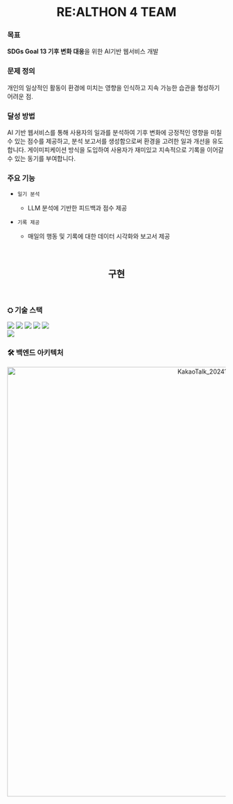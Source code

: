 <div align="center">
<h1> RE:ALTHON 4 TEAM </h1>
</div>

### **목표** 
**SDGs Goal 13 기후 변화 대응**을 위한 AI기반 웹서비스 개발

### **문제 정의** 
개인의 일상적인 활동이 환경에 미치는 영향을 인식하고 지속 가능한 습관을 형성하기 어려운 점.

### **달성 방법** 
AI 기반 웹서비스를 통해 사용자의 일과를 분석하여 기후 변화에 긍정적인 영향을 미칠 수 있는 점수를 제공하고, 분석 보고서를 생성함으로써 환경을 고려한 일과 개선을 유도합니다. 게이미피케이션 방식을 도입하여 사용자가 재미있고 지속적으로 기록을 이어갈 수 있는 동기를 부여합니다.

### **주요 기능**
- `일기 분석` 
  - LLM 분석에 기반한 피드백과 점수 제공

- `기록 제공`
  - 매일의 행동 및 기록에 대한  데이터 시각화와 보고서 제공

<br>

<div align="center">
<h2>구현</h2>
</div>

<br>

### ⛭ **기술 스택**
<img src="https://img.shields.io/badge/typescript-3178C6?style=for-the-badge&logo=typescript&logoColor=white"> <img src="https://img.shields.io/badge/NestJS-E0234E?style=for-the-badge&logo=NestJS&logoColor=white"> <img src="https://img.shields.io/badge/Supabase-3FCF8E?style=for-the-badge&logo=Supabase&logoColor=white"> <img src="https://img.shields.io/badge/Docker-2496ED?style=for-the-badge&logo=Docker&logoColor=white">  <img src="https://img.shields.io/badge/Prisma-2D3748?style=for-the-badge&logo=Prisma&logoColor=white">  
<img src="https://img.shields.io/badge/shadcnui-000000?style=for-the-badge&logo=shadcnui&logoColor=white">
### 🛠️ **백엔드 아키텍처**  
<div align="center">
  <img width="990" alt="KakaoTalk_20241207_053906698" src="https://github.com/user-attachments/assets/d6759fff-1733-4a3e-9457-3a69d16c275f">
</div>
<!-- <img width="614" alt="아키텍처이미지" src="https://github.com/user-attachments/assets/bdd54eb5-da96-4838-938c-7c82fb0d820b"> -->
